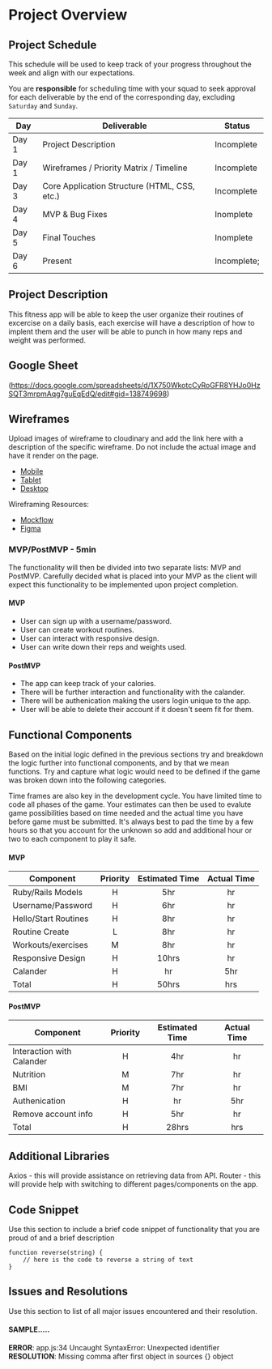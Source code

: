 # Project Overview

## Project Schedule

This schedule will be used to keep track of your progress throughout the week and align with our expectations.  

You are **responsible** for scheduling time with your squad to seek approval for each deliverable by the end of the corresponding day, excluding `Saturday` and `Sunday`.

|  Day | Deliverable | Status
|---|---| ---|
|Day 1| Project Description | Incomplete
|Day 1| Wireframes / Priority Matrix / Timeline | Incomplete
|Day 3| Core Application Structure (HTML, CSS, etc.) | Incomplete
|Day 4| MVP & Bug Fixes | Inomplete
|Day 5| Final Touches | Inomplete
|Day 6| Present | Incomplete;


## Project Description
This fitness app will be able to keep the user organize their routines of excercise
on a daily basis, each exercise will have a description of how to implent them
and the user will be able to punch in how many reps and weight was performed.

## Google Sheet

(https://docs.google.com/spreadsheets/d/1X750WkotcCyRoGFR8YHJo0HzSQT3mrpmAqg7guEqEdQ/edit#gid=138749698) 


## Wireframes

Upload images of wireframe to cloudinary and add the link here with a description of the specific wireframe. Do not include the actual image and have it render on the page.  

- [Mobile]()
- [Tablet]()
- [Desktop]()

Wireframing Resources:

- [Mockflow](https://mockflow.com/app/#Wireframe)
- [Figma](https://www.figma.com/)


### MVP/PostMVP - 5min

The functionality will then be divided into two separate lists: MVP and PostMVP.  Carefully decided what is placed into your MVP as the client will expect this functionality to be implemented upon project completion.  

#### MVP 

- User can sign up with a username/password.
- User can create workout routines. 
- User can interact with responsive design. 
- User can write down their reps and weights used.

#### PostMVP 

- The app can keep track of your calories.
- There will be further interaction and functionality with the calander.
- There will be authenication making the users login unique to the app.
- User will be able to delete their account if it doesn't seem fit for them.

## Functional Components

Based on the initial logic defined in the previous sections try and breakdown the logic further into functional components, and by that we mean functions.  Try and capture what logic would need to be defined if the game was broken down into the following categories.

Time frames are also key in the development cycle.  You have limited time to code all phases of the game.  Your estimates can then be used to evalute game possibilities based on time needed and the actual time you have before game must be submitted. It's always best to pad the time by a few hours so that you account for the unknown so add and additional hour or two to each component to play it safe.

#### MVP
| Component | Priority | Estimated Time | Actual Time |
| --- | :---: |  :---: | :---: | 
| Ruby/Rails Models | H | 5hr | hr |
| Username/Password | H | 6hr | hr |
| Hello/Start Routines | H | 8hr | hr |  
| Routine Create | L | 8hr|  hr | 
| Workouts/exercises| M | 8hr | hr|
| Responsive Design | H | 10hrs| hr | 
| Calander | H | hr | 5hr | hr |
| Total | H | 50hrs| hrs |

#### PostMVP
| Component | Priority | Estimated Time | Actual Time |
| --- | :---: |  :---: | :---: | 
| Interaction with Calander | H | 4hr | hr | hr |
| Nutrition | M | 7hr | hr |
| BMI | M | 7hr | hr |
| Authenication | H | hr | 5hr | hr |
| Remove account info | H | 5hr | hr |
| Total | H | 28hrs| hrs |

## Additional Libraries
 Axios - this will provide assistance on retrieving data from API.
 Router - this will provide help with switching to different pages/components on the app.
## Code Snippet

Use this section to include a brief code snippet of functionality that you are proud of and a brief description  

```
function reverse(string) {
	// here is the code to reverse a string of text
}
```

## Issues and Resolutions
 Use this section to list of all major issues encountered and their resolution.

#### SAMPLE.....
**ERROR**: app.js:34 Uncaught SyntaxError: Unexpected identifier                                
**RESOLUTION**: Missing comma after first object in sources {} object